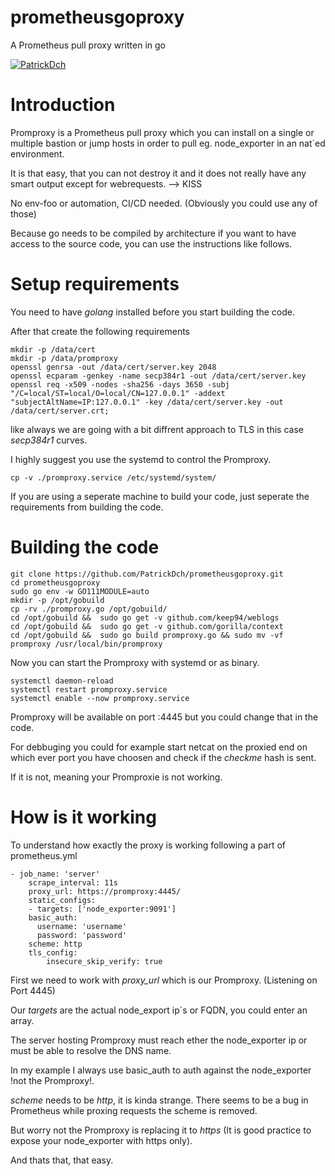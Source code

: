 # prometheusgoproxy
A Prometheus pull proxy written in go

[![PatrickDch](https://img.shields.io/badge/PatrickDch-github-green)](https://github.com/PatrickDch)

# Introduction
Promproxy is a Prometheus pull proxy which you can install on a single or multiple bastion or jump hosts in order to pull eg. node_exporter in an nat`ed environment.

It is that easy, that you can not destroy it and it does not really have any smart output except for webrequests. --> KISS

No env-foo or automation, CI/CD needed. (Obviously you could use any of those)

Because go needs to be compiled by architecture if you want to have access to the source code, you can use the instructions like follows.

# Setup requirements
You need to have *golang* installed before you start building the code.

After that create the following requirements
```
mkdir -p /data/cert
mkdir -p /data/promproxy
openssl genrsa -out /data/cert/server.key 2048
openssl ecparam -genkey -name secp384r1 -out /data/cert/server.key
openssl req -x509 -nodes -sha256 -days 3650 -subj "/C=local/ST=local/O=local/CN=127.0.0.1" -addext "subjectAltName=IP:127.0.0.1" -key /data/cert/server.key -out /data/cert/server.crt;
```
like always we are going with a bit diffrent approach to TLS in this case *secp384r1* curves.

I highly suggest you use the systemd to control the Promproxy.
```
cp -v ./promproxy.service /etc/systemd/system/
```

If you are using a seperate machine to build your code, just seperate the requirements from building the code.

# Building the code
```
git clone https://github.com/PatrickDch/prometheusgoproxy.git
cd prometheusgoproxy
sudo go env -w GO111MODULE=auto
mkdir -p /opt/gobuild
cp -rv ./promproxy.go /opt/gobuild/
cd /opt/gobuild &&  sudo go get -v github.com/keep94/weblogs
cd /opt/gobuild &&  sudo go get -v github.com/gorilla/context
cd /opt/gobuild &&  sudo go build promproxy.go && sudo mv -vf promproxy /usr/local/bin/promproxy
```
Now you can start the Promproxy with systemd or as binary.
```
systemctl daemon-reload
systemctl restart promproxy.service
systemctl enable --now promproxy.service
```
Promproxy will be available on port :4445 but you could change that in the code.

For debbuging you could for example start netcat on the proxied end on which ever port you have choosen and check if the *checkme* hash is sent.

If it is not, meaning your Promproxie is not working.

# How is it working
To understand how exactly the proxy is working following a part of prometheus.yml

```
- job_name: 'server'
    scrape_interval: 11s
    proxy_url: https://promproxy:4445/
    static_configs:
    - targets: ['node_exporter:9091']
    basic_auth:
      username: 'username'
      password: 'password'
    scheme: http
    tls_config:
        insecure_skip_verify: true
```

First we need to work with *proxy_url* which is our Promproxy. (Listening on Port 4445)

Our *targets* are the actual node_export ip`s or FQDN, you could enter an array.

The server hosting Promproxy must reach ether the node_exporter ip or must be able to resolve the DNS name.

In my example I always use basic_auth to auth against the node_exporter !not the Promproxy!.

*scheme* needs to be *http*, it is kinda strange. There seems to be a bug in Prometheus while proxing requests the scheme is removed. 

But worry not the Promproxy is replacing it to *https* (It is good practice to expose your node_exporter with https only).

And thats that, that easy.
